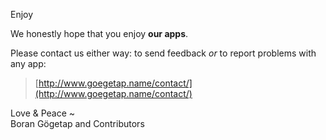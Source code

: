 Enjoy

We honestly hope that you enjoy **our apps**.

Please contact us either way: to send feedback *or* to report problems with any app:
> [http://www.goegetap.name/contact/](http://www.goegetap.name/contact/)

Love & Peace ~  
Boran Gögetap and Contributors
